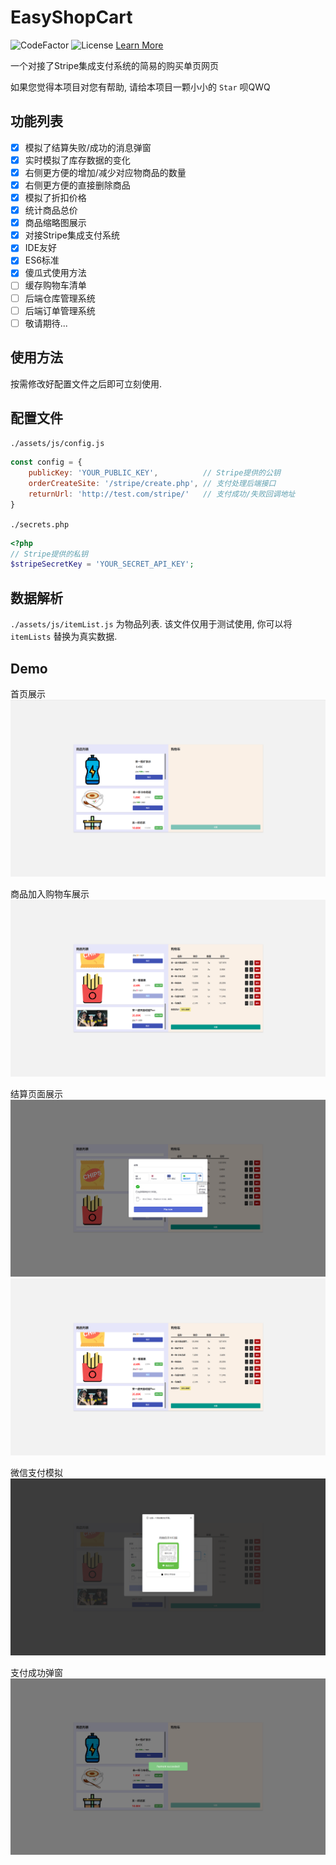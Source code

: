 # EasyShopCart

![CodeFactor](https://www.codefactor.io/repository/github/tommy131/easyshopcart/badge) ![License](https://img.shields.io/badge/license-GPLv3-blue) [Learn More](https://opensource.org/license/gpl-3-0/)

一个对接了Stripe集成支付系统的简易的购买单页网页  

如果您觉得本项目对您有帮助, 请给本项目一颗小小的 `Star` 呗QWQ

## 功能列表

- [x] 模拟了结算失败/成功的消息弹窗
- [x] ​实时模拟了库存数据的变化
- [x] ​右侧更方便的增加/减少对应物商品的数量
- [x] ​右侧更方便的直接删除商品
- [x] ​模拟了折扣价格
- [x] 统计商品总价
- [x] 商品缩略图展示
- [x] 对接Stripe集成支付系统
- [x] IDE友好
- [x] ES6标准
- [x] 傻瓜式使用方法
- [ ] 缓存购物车清单
- [ ] 后端仓库管理系统
- [ ] 后端订单管理系统
- [ ] 敬请期待...

## 使用方法

按需修改好配置文件之后即可立刻使用.

## 配置文件

`./assets/js/config.js`

```js
const config = {
    publicKey: 'YOUR_PUBLIC_KEY',          // Stripe提供的公钥
    orderCreateSite: '/stripe/create.php', // 支付处理后端接口
    returnUrl: 'http://test.com/stripe/'   // 支付成功/失败回调地址
}
```

`./secrets.php`

```php
<?php
// Stripe提供的私钥
$stripeSecretKey = 'YOUR_SECRET_API_KEY';
```

## 数据解析

`./assets/js/itemList.js` 为物品列表. 该文件仅用于测试使用, 你可以将 `itemLists` 替换为真实数据.

## Demo

首页展示
![Main Page](./assets/demo/index.html.png)

商品加入购物车展示
![Added items to cart](./assets/demo/added_to_cart.png)

结算页面展示
![Added items to cart](./assets/demo/payment.png)
![Added items to cart](./assets/demo/added_to_cart.png)

微信支付模拟
![Added items to cart](./assets/demo/simulated_wxpay.png)

支付成功弹窗
![Added items to cart](./assets/demo/payment_succeed.png)

